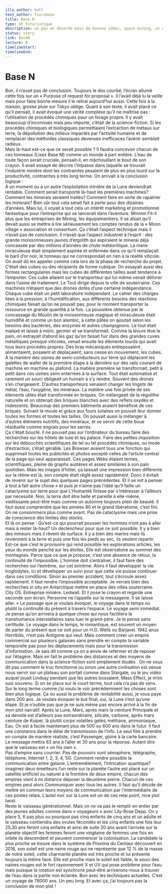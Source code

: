 ```yaml
---
illu_author: null
text_author: Tsurubaso
title: Base N
type: SF Futuristique
description: un peu en désorde mais de bonnes idées, space mining, un empire spacial, utilisations des ressources lunaires...
status: story
link: BaseN
lecture: 0
timelineStart: 
timelineEnd: 
---
```


# Base N



Bon, il n’avait pas de conclusion. Toujours le dos courbé, l’écran allumé cette fois sur un  « Purpose of request for proposal ».
Il l’avait déjà lu la veille mais pour faire bonne mesure il le relirai aujourd’hui aussi. Cette fois à la maison, grosse pluie sur Tokyo oblige. Quant à son texte, il avait placé ce qu’il pensait, il avait évoqué une vérité complexe qu’il ne maîtrise pas : l’utilisation de procédés chimiques pour un forage propre. Il y avait beaucoup d’inconnues mais peu importe, c’était de la science-fiction. Si les procédés chimiques et biologiques permettaient l’extraction de métaux sur terre, la dépollution des milieux impactés par l’activité humaine et de remplacer des méthodes classiques devenues inefficaces l’avenir semblait radieux.   
Mais là-haut est-ce que ce serait possible ? Il faudra concevoir chacun de ces tonneaux (Lisez Base M) comme un monde à part entière. L’eau de toute façon serait cruciale, pensait-il, en mâchouillant le bout de son crayon.
Il avait essayé de décrire l’impasse dans laquelle se trouvait l’industrie minière dont les contraintes pesaient de plus en plus lourd sur la productivité, contraintes à très long terme. On arrivait à la conclusion logique :   
À un moment ou à un autre l’exploitation minière de la Lune deviendrait rentable. Comment serait transporté là-haut les premières machines?  Comment les minerais seraient traités? Comment faire en sorte de rapatrier les minerais? Bien sûr tout cela serait fait à perte pour des dizaines d’années. Mais lui, il voyait à tout cela un intérêt marketing et promotionnel fantastique pour l’entreprise qui se lancerait dans l’aventure. Mmmm Fit-il plus que les entreprises de Mining, les équipementiers.
Il se disait qu’il devait aussi se mettre à lire sérieusement les comptes rendus de la « Moon village » association et consortium. Ça c’était l’aspect technique mais il n’avait pas de conclusion. Il n’avait que l’aspect industriel à l’esprit : des grande moissonneuses jaunes d’ergolith  qui aspiraient le minerai déjà concassée par des millions d’années de chute météoritique. La mane miraculeuse était simplement aspirée et enfermée dans ce qu’il remplaçait le baril d’or noir, le tonneau qui ne correspondait en rien à la réalité viticole.
On avait dû les appeler comme cela lors de la phase de recherche du projet. C’était des cubes ou des récipients de forme cubique. On essayait aussi des formes rectangulaires mais les cubes de différentes tailles avait tendance à l’emporter. Ces cube allaient sur le transporteur qui lui-même venait délivrer dans l’usine de traitement. Le Tout dirigé depuis la ville de souterraine. Ces machines n’étaient que des drones dotés d’une certaine indépendance. Chaque cube était un petit laboratoire indépendant. Le cahier des charges liées à la pression, à l’humidification, aux différents besoins des réactions chimiques faisait qu’on ne pouvait pas, pour le moment transporter la ressource en grande quantité à la fois. La poussière obtenue par le concassage du Moulin de la moissonneuse magique et miraculeuse était humidifié et comme un bon alambic, à cette pâtée on ajoutait selon les besoins des bactéries, des enzymes et autres champignons. Le tout était malaxé et laissé à mûrir, germer et se transformait. Comme la levure lève le pain, on extrayait d’abord les gaz qu’on faisait fuir dans des grandes cuves métalliques presque viticoles, venait ensuite les éléments lourds qui avait tous leurs procédés propres.
Des bras mécaniques entreposaient , alimentaient, posaient et déplaçaient, sans cesse en mouvement, les cubes. À la manière des usines de semi-conducteurs sur terre qui déplacent les galettes de wafer de la première étape à la dernière sur des rails courant de machine en machine au plafond. La matière première se transformait, petit à petit dans ces usines semi enterrées à la surface. Tout était automatisé et rarement un souci obligeait un humain à s’y rendre. Souvent des drones s’en chargeaient. D’autres transporteurs venaient charger les lingots de métal, l’eau, l’oxygène, les minéraux. La matière une fois privée de ses éléments utiles était transformée en briques. On mélangeait de la régolithe naturelle et on obtenait des briques blanches avec des reflets oxydés et iridescents. Beaucoup des premiers bâtiments avaient bénéficié de ces briques. Suivant le moule et grâce aux fours solaires on pouvait leur donner toutes les formes et toutes les tailles. On pouvait aussi la mélanger à d’autres éléments nutritifs, des minéraux, et se servir de cette boue résiduelle comme engrais pour les serres.   
Ça c’était bouclé. Il ne pouvait pas sur l’ordinateur du bureau faire des recherches sur les hôtels de luxe et les palace. Faire des petites inquisition sur les débouchés scientifiques de tel ou tel procédés chimiques, ou mode d’extraction, c’était gérable. Les Browser avaient tous une fonction qui supprimait toutes les publicités et photos excepté celles de l’article central de la page qui seul apparaissait. Ces pages Webs étaient ternes, scientifiques, pleine de graphs austères  et assez similaires à son pain quotidien.  Mais les images d’hôtel, ça laissait une impression bien différente sur la rétine est là, son compte était réglé assez rapidement. Donc il évitait de revenir sur le sujet des quelques pages précédentes. Et il se mit à penser à tout à fait autre chose « et puis je n’aime pas l’idée qu’il faille un cataclysme sur terre pour que L’Humanité finisse par s’intéresser à l’ailleurs par nécessité. Non, la terre doit être belle et pareille à elle-même, vieillissante peut-être mais comme un automne toujours plein de beauté.
Il faut aussi comprendre que les années 80 et le grand libéralisme, c’est fini. On ne consommera plus comme avant. Pas de cataclysme mais une prise de conscience des limites des stocks.   
Et là on pense : Qu’est-ce qui pourrait pousser les hommes n’ont pas à aller mais à rester là-haut? Un déclencheur pour que ce soit possible. Il y a bien des mineurs mais il rêvent de surface. Il y a bien des marins mais ils reviennent à la terre et puis une fois les pieds au sec, ils veulent repartir. Est-ce que c’est le provisoire qui rend possible les explorations articles, les yeux du monde penché sur les étoiles. Elle est observatoire au sommet des montagnes. Parce que ce que je propose, c’est une absence de retour, la continuité de l’impossible. L’homme doit s’entraîner, il faut faire des recherches sur l’extrême, sur cet extrême. Alors il faut développer la vie troglodytes, ici et développer un suivi pour que cette vie puisse continuer dans ces conditions.
Sinon au premier accident, tout s’écroule assez rapidement. Il faut rendre l’impossible acceptable. Je verrais bien des recherches in situ en Antarctique mettre en place des villes souterraine. City OS. Entreprise minière. Ledwall. Et il pose le crayon et regarde une seconde son écran. Personne ne l’appelle sur la messagerie. Il se laisse aller. « Le passage que je voulais évoquer, le voyage dans le temps ou plutôt la continuité du présent à travers l’espace. Le voyage semi immédiat. Je pense qu’on arrivera à quelque chose qui nous facilitera la transhumance interstellaires sans tuer le grand-père. Je le pense sans certitude. Le voyage dans le temps, le romantique, est souvent un moyen de parler du présent que ce soit pour un H.G. Wells ou Barjavel. 1942 anus Horribilis, n’est pas Antigone qui veut. Mais comment créer un empire commercial sur plusieurs galaxies sans prendre en compte la variable temporelle pas pour les déplacements mais pour la transmission d’information.
Je sais dit comme ça on a envie de refermer et de reposer sur l’étagère. Mais en fait le problème des distances et des moyens de communication dans la science-fiction sont simplement éludés . On ne vous dit pas comment le truc fonctionne ou sinon une autre civilisation est venue nous servir sur un plateau son portail comme dans Stargate, ou le jeu vidéo auquel jouait Lindsay pendant que les autres bossaient. Mass Effect, je m’en suis souvenu.
Si on se place sur le court terme, tout cela n’a pas de sens. Sur le long terme comme j’ai voulu le voir précédemment les choses sont bien plus logique. Ça ou aussi le problème de rentabilité aussi,  je vous paye dans 200 ans. Je voulais évoquer le but final, oui, la Lune n’est qu’une étape. Et je n’oublie pas que je ne suis même pas encore arrivé à la fin de mon plot narratif. Après la Lune, Mars, après mars la ceinture Principale et sa densité est d’ailleurs pas extraordinaire, silicate, carbone,  après mars ceinture de Kuiper, là plutôt corps volatiles gelés, méthane, ammoniaque, Eau. On est à facile maintenant plus de 500 ou 600 ans dans le futur.
Il faut une constance dans le délai de transmission de l’info. Le seul film à prendre en compte de manière réaliste, c’est Passenger, gloire à la carte bancaire. Le message mettra 63 ans à l’aller et 30 ans pour la réponse. Autant dire que le vaisseau est « on his own ».   
Pas d’empire sans courrier. Pas de pouvoirs sont sémaphore, télégraphe, téléphone, Internet 1, 2, 3, 4, 5G. Comment rendre possible la communication entre galaxie. L’entremêlement, l’intrication quantique? imaginez deux émetteurs l’un reste sur la planète l’autre est placé sur un satellite artificiel ou naturel à la frontière de deux empire, chacun des empires vient à mi distance déposer la deuxième pierre. Chacun de ces empires peut alors Communiquer avec tous les autres. Il faut qu’il décide de mettre en commun leurs moyens de communication par l’intermédiaire de ces postes relais. L’autel noir sur la Lune est un de ces relai point, nice plot twist.    
Reste le vaisseau générationnel. Mais on ne va pas le remplir en entier par des jeunes adultes comme dans « voyageurs » avec Lily-Rose Depp. On y place 5, 6 pas plus ou pourquoi pas cinq enfants de cinq ans et un adulte et le vaisseau contiendra des ovules fécondés et les cinq enfants une fois leur 25,30 ans feront cinq enfants et ainsi de suite 20 ans avant l’arrivée sur la planète objectif les femmes feront une vingtaine de femmes une fois en orbite ils descendent et peuvent commencer la colonisation. La candidate la plus proche se trouve dans le système de Proxima du Centaur découvert en 2016, son soleil est une naine rouge  qui ne représente que 12 % de la masse de notre soleil, cette charmante planète est très proche et lui présente toujours la même face. Elle est proche mais le soleil est faible, le souci des naines rouges est le fort rayonnement X et UV qui pose problème pour l’eau mais puisque la rotation est synchrone peut-être arriverons-nous à trouver de l’eau dans la partie non éclairée. Bon avec les techniques actuelles. C’est un voyage de 78000 ans. Un peu long. Et avec ça, j’ai toujours pas la conclusion de mon plot !

